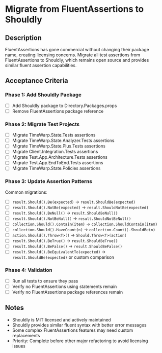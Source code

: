 # Migrate from FluentAssertions to Shouldly

## Description
FluentAssertions has gone commercial without changing their package name, creating licensing concerns. Migrate all test assertions from FluentAssertions to Shouldly, which remains open source and provides similar fluent assertion capabilities.

## Acceptance Criteria

### Phase 1: Add Shouldly Package
- [ ] Add Shouldly package to Directory.Packages.props
- [ ] Remove FluentAssertions package reference

### Phase 2: Migrate Test Projects
- [ ] Migrate TimeWarp.State.Tests assertions
- [ ] Migrate TimeWarp.State.Analyzer.Tests assertions
- [ ] Migrate TimeWarp.State.Plus.Tests assertions
- [ ] Migrate Client.Integration.Tests assertions
- [ ] Migrate Test.App.Architecture.Tests assertions
- [ ] Migrate Test.App.EndToEnd.Tests assertions
- [ ] Migrate TimeWarp.State.Policies assertions

### Phase 3: Update Assertion Patterns
Common migrations:
- [ ] `result.Should().Be(expected)` → `result.ShouldBe(expected)`
- [ ] `result.Should().NotBe(expected)` → `result.ShouldNotBe(expected)`
- [ ] `result.Should().BeNull()` → `result.ShouldBeNull()`
- [ ] `result.Should().NotBeNull()` → `result.ShouldNotBeNull()`
- [ ] `collection.Should().Contain(item)` → `collection.ShouldContain(item)`
- [ ] `collection.Should().HaveCount(n)` → `collection.Count().ShouldBe(n)`
- [ ] `action.Should().Throw<T>()` → `Should.Throw<T>(action)`
- [ ] `result.Should().BeTrue()` → `result.ShouldBeTrue()`
- [ ] `result.Should().BeFalse()` → `result.ShouldBeFalse()`
- [ ] `result.Should().BeEquivalentTo(expected)` → `result.ShouldBe(expected)` or custom comparison

### Phase 4: Validation
- [ ] Run all tests to ensure they pass
- [ ] Verify no FluentAssertions using statements remain
- [ ] Verify no FluentAssertions package references remain

## Notes
- Shouldly is MIT licensed and actively maintained
- Shouldly provides similar fluent syntax with better error messages
- Some complex FluentAssertions features may need custom replacements
- Priority: Complete before other major refactoring to avoid licensing issues